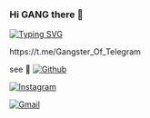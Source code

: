 ### Hi GANG there 🧚
[![Typing SVG](https://readme-typing-svg.herokuapp.com?color=6B5DF7&size=75&width=1050&height=200&lines=Hey+I'm+Jins+Joseph)](https://t.me/GangstersOff) 

<!--
<img width="42%" align="right" alt="Github" src="https://te.legra.ph/file/b30592072ecec1ea5d5c8.jpg" />


**NewGangster/NewGangster** is a ✨ _special_ ✨ repository because its `README.md` (this file) appears on your GitHub profile.

Here are some ideas to get you started:

- 🔭 I’m currently working on ...
- 🌱 I’m currently learning ...
- 👯 I’m looking to collaborate on ...
- 🤔 I’m looking for help with ...
- 💬 Ask me about ...
- 📫 How to reach me: ...
- 😄 Pronouns: ...
- ⚡ Fun fact: ...
-->https://t.me/Gangster_Of_Telegram
see 🧚
[![Github](https://img.shields.io/badge/-Github-000?style=flat&logo=Github&logoColor=white)](https://github.com/tz-ash)

[![Instagram](https://img.shields.io/badge/-Instagram-c13584?style=flat&labelColor=c13584&logo=instagram&logoColor=white)](https://www.instagram.com)

[![Gmail](https://img.shields.io/badge/-Gmail-c14438?style=flat&logo=Gmail&logoColor=white)](ashlin:ashlinsunil001@gmail.com)

&nbsp;

